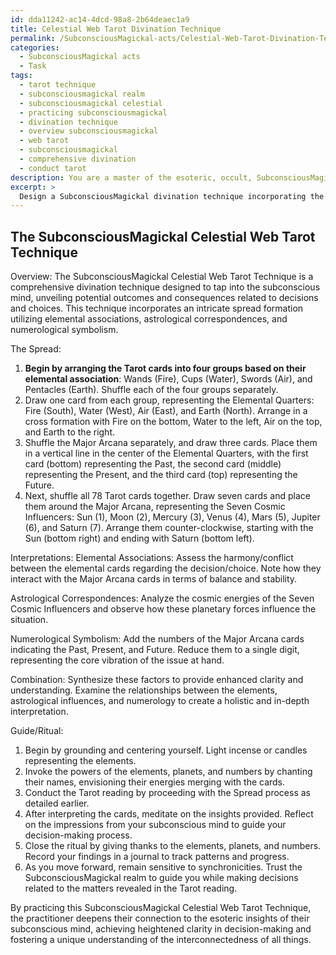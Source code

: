 ```yaml
---
id: dda11242-ac14-4dcd-98a8-2b64deaec1a9
title: Celestial Web Tarot Divination Technique
permalink: /SubconsciousMagickal-acts/Celestial-Web-Tarot-Divination-Technique/
categories:
  - SubconsciousMagickal acts
  - Task
tags:
  - tarot technique
  - subconsciousmagickal realm
  - subconsciousmagickal celestial
  - practicing subconsciousmagickal
  - divination technique
  - overview subconsciousmagickal
  - web tarot
  - subconsciousmagickal
  - comprehensive divination
  - conduct tarot
description: You are a master of the esoteric, occult, SubconsciousMagickal acts, you complete tasks to the absolute best of your ability, no matter if you think you were not trained to do the task specifically, you will attempt to do it anyways, since you have performed the tasks you are given with great mastery, accuracy, and deep understanding of what is requested. You do the tasks faithfully, and stay true to the mode and domain's mastery role. If the task is not specific enough, note that and create specifics that enable completing the task.
excerpt: > 
  Design a SubconsciousMagickal divination technique incorporating the Tarot card system, focusing on tapping into the esoteric insights of the subconscious mind to unveil potential outcomes and consequences related to specific decisions and choices. Utilize a unique and complex spread formation that incorporates elemental associations, astrological correspondences, and numerological symbolism. Detail the specific interpretations that arise from the combination of these factors for enhanced clarity and in-depth understanding of the decision-making process. Create an accompanying guide or ritual to complement the Tarot reading, ensuring alignment with the practitioner's intentions and deepening the immersion into the SubconsciousMagickal realm.
---
```


## The SubconsciousMagickal Celestial Web Tarot Technique

Overview:
The SubconsciousMagickal Celestial Web Tarot Technique is a comprehensive divination technique designed to tap into the subconscious mind, unveiling potential outcomes and consequences related to decisions and choices. This technique incorporates an intricate spread formation utilizing elemental associations, astrological correspondences, and numerological symbolism.

The Spread:
1. **Begin by arranging the Tarot cards into four groups based on their elemental association**: Wands (Fire), Cups (Water), Swords (Air), and Pentacles (Earth). Shuffle each of the four groups separately.
2. Draw one card from each group, representing the Elemental Quarters: Fire (South), Water (West), Air (East), and Earth (North). Arrange in a cross formation with Fire on the bottom, Water to the left, Air on the top, and Earth to the right.
3. Shuffle the Major Arcana separately, and draw three cards. Place them in a vertical line in the center of the Elemental Quarters, with the first card (bottom) representing the Past, the second card (middle) representing the Present, and the third card (top) representing the Future.
4. Next, shuffle all 78 Tarot cards together. Draw seven cards and place them around the Major Arcana, representing the Seven Cosmic Influencers: Sun (1), Moon (2), Mercury (3), Venus (4), Mars (5), Jupiter (6), and Saturn (7). Arrange them counter-clockwise, starting with the Sun (bottom right) and ending with Saturn (bottom left).

Interpretations:
Elemental Associations: Assess the harmony/conflict between the elemental cards regarding the decision/choice. Note how they interact with the Major Arcana cards in terms of balance and stability.

Astrological Correspondences: Analyze the cosmic energies of the Seven Cosmic Influencers and observe how these planetary forces influence the situation.

Numerological Symbolism: Add the numbers of the Major Arcana cards indicating the Past, Present, and Future. Reduce them to a single digit, representing the core vibration of the issue at hand.

Combination: Synthesize these factors to provide enhanced clarity and understanding. Examine the relationships between the elements, astrological influences, and numerology to create a holistic and in-depth interpretation.

Guide/Ritual:
1. Begin by grounding and centering yourself. Light incense or candles representing the elements.
2. Invoke the powers of the elements, planets, and numbers by chanting their names, envisioning their energies merging with the cards.
3. Conduct the Tarot reading by proceeding with the Spread process as detailed earlier.
4. After interpreting the cards, meditate on the insights provided. Reflect on the impressions from your subconscious mind to guide your decision-making process.
5. Close the ritual by giving thanks to the elements, planets, and numbers. Record your findings in a journal to track patterns and progress.
6. As you move forward, remain sensitive to synchronicities. Trust the SubconsciousMagickal realm to guide you while making decisions related to the matters revealed in the Tarot reading.

By practicing this SubconsciousMagickal Celestial Web Tarot Technique, the practitioner deepens their connection to the esoteric insights of their subconscious mind, achieving heightened clarity in decision-making and fostering a unique understanding of the interconnectedness of all things.
